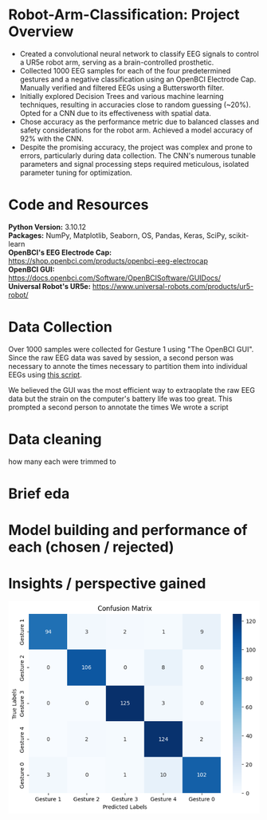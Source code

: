 # Robot-Arm-Classification: Project Overview
- Created a convolutional neural network to classify EEG signals to control a UR5e robot arm, serving as a brain-controlled prosthetic.
- Collected 1000 EEG samples for each of the four predetermined gestures and a negative classification using an OpenBCI Electrode Cap. Manually verified and filtered EEGs using a Buttersworth filter.
- Initially explored Decision Trees and various machine learning techniques, resulting in accuracies close to random guessing (~20%). Opted for a CNN due to its effectiveness with spatial data.
- Chose accuracy as the performance metric due to balanced classes and safety considerations for the robot arm. Achieved a model accuracy of 92% with the CNN.
- Despite the promising accuracy, the project was complex and prone to errors, particularly during data collection. The CNN's numerous tunable parameters and signal processing steps required meticulous, isolated parameter tuning for optimization.



# Code and Resources 
**Python Version:** 3.10.12 <br>
**Packages:** NumPy, Matplotlib, Seaborn, OS, Pandas, Keras, SciPy, scikit-learn <br>
**OpenBCI's EEG Electrode Cap:** https://shop.openbci.com/products/openbci-eeg-electrocap <br>
**OpenBCI GUI:** https://docs.openbci.com/Software/OpenBCISoftware/GUIDocs/ <br>
**Universal Robot's UR5e:** https://www.universal-robots.com/products/ur5-robot/<br>



# Data Collection
Over 1000 samples were collected for Gesture 1 using "The OpenBCI GUI". Since the raw EEG data was saved by session, a second person was necessary to annote the times necessary to partition them into individual EEGs using [this script](/OpenBCI_GUI_Timing.py).

We believed the GUI was the most efficient way to extraoplate the raw EEG data but the strain on the computer's battery life was too great. This prompted a second person to annotate the times 
We wrote a script








# Data cleaning
how many each were trimmed to
# Brief eda
# Model building and performance of each (chosen / rejected)
# Insights / perspective gained




    
![Image](/images/BME_CM.png)
